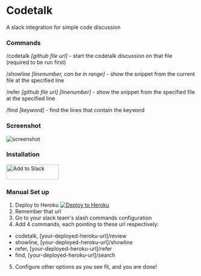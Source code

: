 # Codetalk   

A slack integration for simple code discussion

### Commands
/codetalk *[github file url]* - start the codetalk discussion on that file (required to be run first)

/showline *[linenumber, can be in range]* - show the snippet from the current file at the specified line

/refer *[github file url]* *[linenumber]* - show the snippet from the specified file at the specified line

/find *[keyword]* - find the lines that contain the keyword

### Screenshot
![screenshot](http://puu.sh/nfLaM/4a859d7bd3.png)

### Installation
<a href="https://slack.com/oauth/authorize?scope=commands&client_id=22296872241.22374686359"><img alt="Add to Slack" height="40" width="139" src="https://platform.slack-edge.com/img/add_to_slack.png" srcset="https://platform.slack-edge.com/img/add_to_slack.png 1x, https://platform.slack-edge.com/img/add_to_slack@2x.png 2x"></a>

### Manual Set up
1. Deploy to Heroku [![Deploy to Heroku](https://www.herokucdn.com/deploy/button.png)](https://heroku.com/deploy)		
2. Remember that url 		
3. Go to your slack team's slash commands configuration		
4. Add 4 commands, each pointing to these url respectively:		
* codetalk, [your-deployed-heroku-url]/review		
* showline, [your-deployed-heroku-url]/showline		
* refer, [your-deployed-heroku-url]/refer		
* find, [your-deployed-heroku-url]/search
5. Configure other options as you see fit, and you are done!
